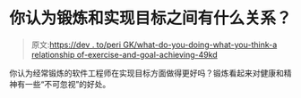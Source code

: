 # 你认为锻炼和实现目标之间有什么关系？

> 原文:[https://dev . to/peri GK/what-do-you-doing-what-you-think-a relationship of-exercise-and-goal-achieving-49kd](https://dev.to/perigk/what-do-you-think-is-the-relationship-between-exercise-and-goal-achieving-49kd)

你认为经常锻炼的软件工程师在实现目标方面做得更好吗？锻炼看起来对健康和精神有一些“不可忽视”的好处。